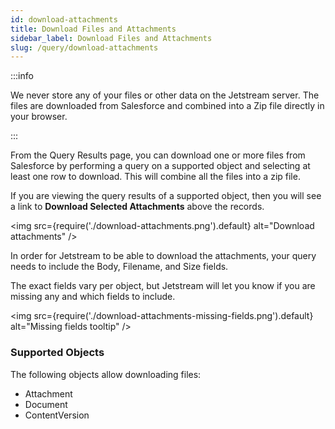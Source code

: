 ```yaml
---
id: download-attachments
title: Download Files and Attachments
sidebar_label: Download Files and Attachments
slug: /query/download-attachments
---
```


:::info

We never store any of your files or other data on the Jetstream server. The files are downloaded from Salesforce and combined into a Zip file directly in your browser.

:::

From the Query Results page, you can download one or more files from Salesforce by performing a query on a supported object and selecting at least one row to download. This will combine all the files into a zip file.

If you are viewing the query results of a supported object, then you will see a link to **Download Selected Attachments** above the records.

<img src={require('./download-attachments.png').default} alt="Download attachments" />

In order for Jetstream to be able to download the attachments, your query needs to include the Body, Filename, and Size fields.

The exact fields vary per object, but Jetstream will let you know if you are missing any and which fields to include.

<img src={require('./download-attachments-missing-fields.png').default} alt="Missing fields tooltip" />

### Supported Objects

The following objects allow downloading files:

- Attachment
- Document
- ContentVersion
